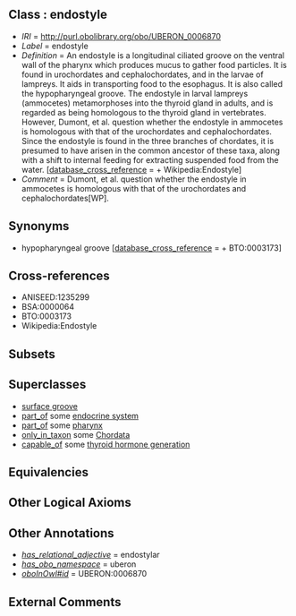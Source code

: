 
## Class : endostyle

 * *IRI* = http://purl.obolibrary.org/obo/UBERON_0006870
 * *Label* = endostyle
 * *Definition* = An endostyle is a longitudinal ciliated groove on the ventral wall of the pharynx which produces mucus to gather food particles. It is found in urochordates and cephalochordates, and in the larvae of lampreys. It aids in transporting food to the esophagus. It is also called the hypopharyngeal groove. The endostyle in larval lampreys (ammocetes) metamorphoses into the thyroid gland in adults, and is regarded as being homologous to the thyroid gland in vertebrates. However, Dumont, et al. question whether the endostyle in ammocetes is homologous with that of the urochordates and cephalochordates. Since the endostyle is found in the three branches of chordates, it is presumed to have arisen in the common ancestor of these taxa, along with a shift to internal feeding for extracting suspended food from the water. [[database_cross_reference](../../ef/oboInOwl#hasDbXref.md) =  + Wikipedia:Endostyle]
 * *Comment* = Dumont, et al. question whether the endostyle in ammocetes is homologous with that of the urochordates and cephalochordates[WP].

## Synonyms

 * hypopharyngeal groove [[database_cross_reference](../../ef/oboInOwl#hasDbXref.md) =  + BTO:0003173]

## Cross-references

 * ANISEED:1235299
 * BSA:0000064
 * BTO:0003173
 * Wikipedia:Endostyle

## Subsets


## Superclasses

 * [surface groove](../../UBERON/46/UBERON_0006846.md)
 * [part_of](../../BFO/50/BFO_0000050.md) some [endocrine system](../../UBERON/49/UBERON_0000949.md)
 * [part_of](../../BFO/50/BFO_0000050.md) some [pharynx](../../UBERON/62/UBERON_0006562.md)
 * [only_in_taxon](../../RO/60/RO_0002160.md) some [Chordata](../../NCBITaxon/11/NCBITaxon_7711.md)
 * [capable_of](../../RO/15/RO_0002215.md) some [thyroid hormone generation](../../GO/90/GO_0006590.md)

## Equivalencies


## Other Logical Axioms


## Other Annotations

 * *[has_relational_adjective](../../UBPROP/07/UBPROP_0000007.md)* = endostylar
 * *[has_obo_namespace](../../ce/oboInOwl#hasOBONamespace.md)* = uberon
 * *[oboInOwl#id](../../id/oboInOwl#id.md)* = UBERON:0006870

## External Comments

